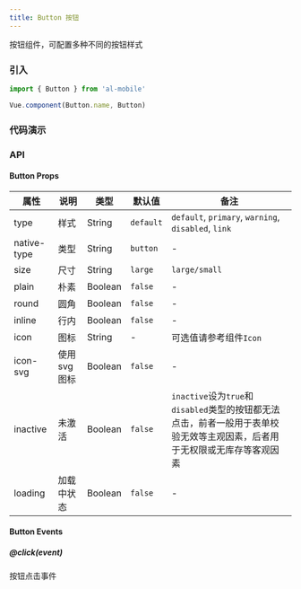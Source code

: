 ```yaml
---
title: Button 按钮
---
```


按钮组件，可配置多种不同的按钮样式

### 引入

```javascript
import { Button } from 'al-mobile'

Vue.component(Button.name, Button)
```

### 代码演示
<!-- DEMO -->

### API

#### Button Props
|属性 | 说明 | 类型 | 默认值 | 备注 |
|----|-----|------|------ |------|
|type|样式|String|`default`|`default`, `primary`, `warning`, `disabled`, `link`|
|native-type|类型|String|`button`|-|
|size|尺寸|String|`large`|`large/small`|
|plain|朴素|Boolean|`false`|-|
|round|圆角|Boolean|`false`|-|
|inline|行内|Boolean|`false`|-|
|icon|图标|String|-|可选值请参考组件`Icon`|
|icon-svg|使用svg图标|Boolean|`false`|-|
|inactive|未激活|Boolean|`false`|`inactive`设为`true`和`disabled`类型的按钮都无法点击，前者一般用于表单校验无效等主观因素，后者用于无权限或无库存等客观因素|
|loading|加载中状态|Boolean|`false`|-|

#### Button Events

##### @click(event)
按钮点击事件
